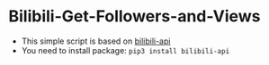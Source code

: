 # Bilibili-Get-Followers-and-Views
- This simple script is based on [bilibili-api](https://github.com/MoyuScript/bilibili-api)
- You need to install package: ```pip3 install bilibili-api```
